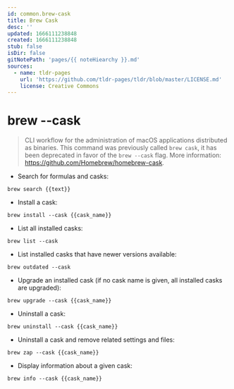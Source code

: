 ```yaml
---
id: common.brew-cask
title: Brew Cask
desc: ''
updated: 1666111238848
created: 1666111238848
stub: false
isDir: false
gitNotePath: 'pages/{{ noteHiearchy }}.md'
sources:
  - name: tldr-pages
    url: 'https://github.com/tldr-pages/tldr/blob/master/LICENSE.md'
    license: Creative Commons
---
```

# brew --cask

> CLI workflow for the administration of macOS applications distributed as binaries.
> This command was previously called `brew cask`, it has been deprecated in favor of the `brew --cask` flag.
> More information: <https://github.com/Homebrew/homebrew-cask>.

- Search for formulas and casks:

`brew search {{text}}`

- Install a cask:

`brew install --cask {{cask_name}}`

- List all installed casks:

`brew list --cask`

- List installed casks that have newer versions available:

`brew outdated --cask`

- Upgrade an installed cask (if no cask name is given, all installed casks are upgraded):

`brew upgrade --cask {{cask_name}}`

- Uninstall a cask:

`brew uninstall --cask {{cask_name}}`

- Uninstall a cask and remove related settings and files:

`brew zap --cask {{cask_name}}`

- Display information about a given cask:

`brew info --cask {{cask_name}}`


